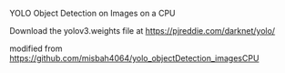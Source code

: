 YOLO Object Detection on Images on a CPU

Download the yolov3.weights file at https://pjreddie.com/darknet/yolo/

modified from https://github.com/misbah4064/yolo_objectDetection_imagesCPU
